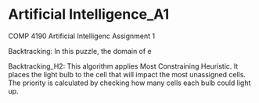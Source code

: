 # Artificial Intelligence_A1

COMP 4190
Artificial Intelligenc
Assignment 1

Backtracking: In this puzzle, the domain of e


Backtracking_H2: This algorithm applies Most Constraining Heuristic. It places the light bulb to the cell that will 
impact the most unassigned cells. The priority is calculated by checking how many cells 
each bulb could light up. 
